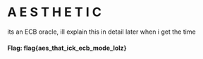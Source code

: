 # A E S T H E T I C


its an ECB oracle, ill explain this in detail later when i get the time

#### Flag: flag{aes_that_ick_ecb_mode_lolz}

